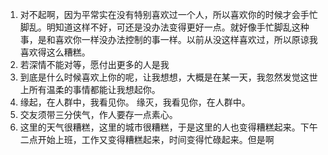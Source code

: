 1. 对不起啊，因为平常实在没有特别喜欢过一个人，所以喜欢你的时候才会手忙脚乱。明知道这样不好，可还是没办法变得更好一点。就好像手忙脚乱这种事，是和喜欢你一样没办法控制的事一样。以前从没这样喜欢过，所以原谅我喜欢得这么糟糕。
2. 若深情不能对等，愿付出更多的人是我
3. 到底是什么时候喜欢上你的呢，让我想想，大概是在某一天，我忽然发觉这世上所有温柔的事情都能让我想起你。
4. 缘起，在人群中，我看见你。 缘灭，我看见你，在人群中。
5. 交友须带三分侠气，作人要存一点素心。
6. 这里的天气很糟糕，这里的城市很糟糕，于是这里的人也变得糟糕起来。下午二点开始上班，工作又变得糟糕起来，时间变得忙碌起来。但是啊